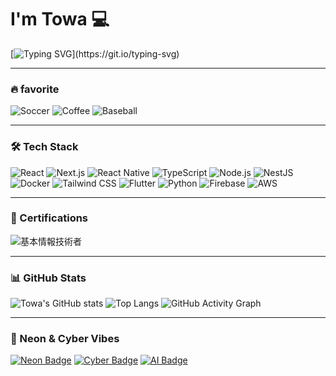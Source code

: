 # I'm Towa 💻

[![Typing SVG](https://readme-typing-svg.demolab.com?font=Fira+Code&size=36&duration=2500&pause=500&color=39FF14&center=true&vCenter=true&width=800&lines=Welcome+to+my+Cyber+Profile!;Full-stack+Developer;React%2C+Next.js%2C+AI;Let's+build+something+awesome!)](https://git.io/typing-svg)

---

### 🔥 favorite
![Soccer](https://img.shields.io/badge/Soccer-1DE9B6?style=for-the-badge&logo=football&logoColor=white)
![Coffee](https://img.shields.io/badge/Coffee-FF6D00?style=for-the-badge&logo=coffeescript&logoColor=white)
![Baseball](https://img.shields.io/badge/Baseball-FF1744?style=for-the-badge&logoColor=white)

---

### 🛠️ Tech Stack
![React](https://img.shields.io/badge/-React-61DAFB?logo=react&logoColor=black&style=for-the-badge)
![Next.js](https://img.shields.io/badge/-Next.js-000000?logo=nextdotjs&logoColor=white&style=for-the-badge)
![React Native](https://img.shields.io/badge/-React%20Native-61DAFB?logo=react&logoColor=white&style=for-the-badge)
![TypeScript](https://img.shields.io/badge/-TypeScript-3178C6?logo=typescript&logoColor=white&style=for-the-badge)
![Node.js](https://img.shields.io/badge/-Node.js-339933?logo=node.js&logoColor=white&style=for-the-badge)
![NestJS](https://img.shields.io/badge/-NestJS-E0234E?logo=nestjs&logoColor=white&style=for-the-badge)
![Docker](https://img.shields.io/badge/-Docker-2496ED?logo=docker&logoColor=white&style=for-the-badge)
![Tailwind CSS](https://img.shields.io/badge/-Tailwind%20CSS-38B2AC?logo=tailwind-css&logoColor=white&style=for-the-badge)
![Flutter](https://img.shields.io/badge/-Flutter-02569B?logo=flutter&logoColor=white&style=for-the-badge)
![Python](https://img.shields.io/badge/-Python-3776AB?logo=python&logoColor=white&style=for-the-badge)
![Firebase](https://img.shields.io/badge/-Firebase-FFCA28?logo=firebase&logoColor=black&style=for-the-badge)
![AWS](https://img.shields.io/badge/-AWS-232F3E?logo=amazon-aws&logoColor=white&style=for-the-badge)


---

### 📜 Certifications
![基本情報技術者](https://img.shields.io/badge/基本情報技術者-2962FF?style=for-the-badge&logo=gnometerminal&logoColor=white)

---

### 📊 GitHub Stats
![Towa's GitHub stats](https://github-readme-stats.vercel.app/api?username=TowaYokoyama&show_icons=true&theme=radical)
![Top Langs](https://github-readme-stats.vercel.app/api/top-langs/?username=TowaYokoyama&layout=compact&theme=tokyonight)
![GitHub Activity Graph](https://github-readme-activity-graph.vercel.app/graph?username=TowaYokoyama&theme=react-dark&hide_border=true&area=true)

---

### 🌌 Neon & Cyber Vibes
[![Neon Badge](https://img.shields.io/badge/Online-39FF14?style=for-the-badge&logo=github)](https://github.com/TowaYokoyama)
[![Cyber Badge](https://img.shields.io/badge/Developer-FF00FF?style=for-the-badge&logo=github)](https://github.com/TowaYokoyama)
[![AI Badge](https://img.shields.io/badge/AI-00FFFF?style=for-the-badge&logo=github)](https://github.com/TowaYokoyama)
